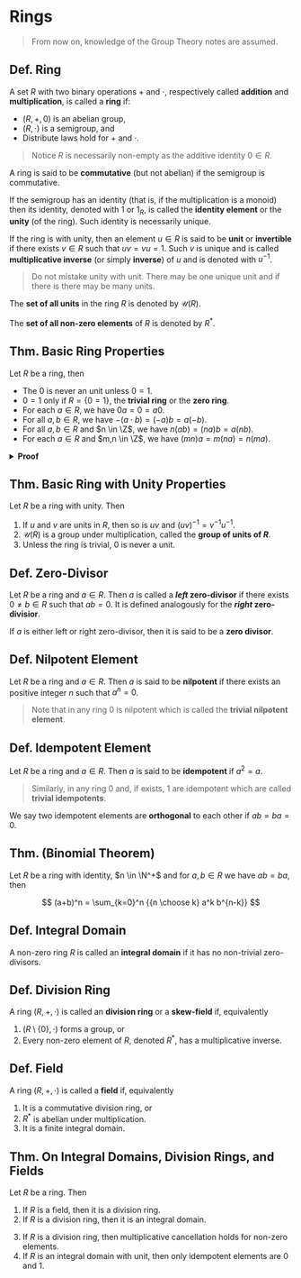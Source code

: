 # Rings

> From now on, knowledge of the Group Theory notes are assumed.

## Def. Ring

A set $R$ with two binary operations $+$ and $\cdot$, respectively called **addition** and **multiplication**, is called a **ring** if:

* $(R, +, 0)$ is an abelian group,
* $(R, \cdot)$ is a semigroup, and
* Distribute laws hold for $+$ and $\cdot$.

> Notice $R$ is necessarily non-empty as the additive identity $0 \in R$.

A ring is said to be **commutative** (but not abelian) if the semigroup is commutative.

If the semigroup has an identity (that is, if the multiplication is a monoid) then its identity, denoted with $1$ or $1_R$, is called the **identity element** or the **unity** (of the ring). Such identity is necessarily unique.

If the ring is with unity, then an element $u \in R$ is said to be **unit** or **invertible** if there exists $v \in R$ such that $uv = vu = 1$. Such $v$ is unique and is called **multiplicative inverse** (or simply **inverse**) of $u$ and is denoted with $u^{-1}$.

> Do not mistake unity with unit. There may be one unique unit and if there is there may be many units.

The **set of all units** in the ring $R$ is denoted by $\mathcal{U}(R)$.

The **set of all non-zero elements** of $R$ is denoted by $R^*$.

<!-- In this case the ring is said to be **unital** or **unitary** or with **unit**. -->

## Thm. Basic Ring Properties

Let $R$ be a ring, then

* The $0$ is never an unit unless $0=1$.
* $0=1$ only if $R=\{0=1\}$, the **trivial ring** or the **zero ring**.
* For each $a \in R$, we have $0a = 0 = a0$.
* For all $a,b \in R$, we have $-(a \cdot b) = (-a) b = a(-b)$.
* For all $a,b \in R$ and $n \in \Z$, we have $n(ab) = (na)b = a(nb)$.
* For each $a \in R$ and $m,n \in \Z$, we have $(mn)a = m(na) = n(ma)$.

<details>
<summary><b>Proof</b></summary>
<br/>

Exercise.
</details>

## Thm. Basic Ring with Unity Properties

Let $R$ be a ring with unity. Then

1. If $u$ and $v$ are units in $R$, then so is $uv$ and $(uv)^{-1} = v^{-1}u^{-1}$.
2. $\mathcal{U}(R)$ is a group under multiplication, called the **group of units of $R$**.
3. Unless the ring is trivial, $0$ is never a unit.

## Def. Zero-Divisor

Let $R$ be a ring and $a \in R$. Then $a$ is called a **_left_ zero-divisor** if there exists $0 \neq b \in R$ such that $ab = 0$. It is defined analogously for the **_right_ zero-divisior**.

If $a$ is either left or right zero-divisor, then it is said to be a **zero divisor**.

## Def. Nilpotent Element

Let $R$ be a ring and $a \in R$. Then $a$ is said to be **nilpotent** if there exists an positive integer $n$ such that $a^n = 0$.

> Note that in any ring $0$ is nilpotent which is called the **trivial nilpotent element**.

## Def. Idempotent Element

Let $R$ be a ring and $a \in R$. Then $a$ is said to be **idempotent** if $a^2 = a$.

> Similarly, in any ring $0$ and, if exists, $1$ are idempotent which are called **trivial idempotents**.

We say two idempotent elements are **orthogonal** to each other if $ab = ba = 0$.

## Thm. (Binomial Theorem)

Let $R$ be a ring with identity, $n \in \N^+$ and for $a, b \in R$ we have $ab=ba$, then

$$
(a+b)^n = \sum_{k=0}^n {{n \choose k} a^k b^{n-k}}
$$

## Def. Integral Domain

A non-zero ring $R$ is called an **integral domain** if it has no non-trivial zero-divisors.

## Def. Division Ring

A ring $(R, +, \cdot)$ is called an **division ring** or a **skew-field** if, equivalently

1. $(R \setminus \{0\}, \cdot)$ forms a group, or
2. Every non-zero element of $R$, denoted $R^*$, has a multiplicative inverse.

## Def. Field

A ring $(R, +, \cdot)$ is called a **field** if, equivalently

1. It is a commutative division ring, or
2. $R^*$ is abelian under multiplication.
3. It is a finite integral domain.

## Thm. On Integral Domains, Division Rings, and Fields

Let $R$ be a ring. Then

1. If $R$ is a field, then it is a division ring.
2. If $R$ is a division ring, then it is an integral domain.

<!--  -->

3. If $R$ is a division ring, then multiplicative cancellation holds for non-zero elements.
4. If $R$ is an integral domain with unit, then only idempotent elements are $0$ and $1$.

